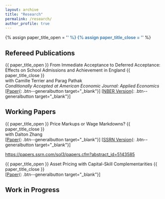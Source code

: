 ```yaml
---
layout: archive
title: "Research"  
permalink: /research/
author_profile: true
---
```


{% assign paper_title_open = '<span style="color:#4682B4; font-weight:bold !important;">' %}
{% assign paper_title_close = '</span>' %}

<!-- ## Job Market Paper

{{ paper_title_open }} Joint Market Power and Macro-Finance Trends {{ paper_title_close }} <br>
with Dalton Zhang <br>
[[Paper](https://ren-kevin.github.io/files/working_papers/markup_markdown_series/.pdf){: .btn--generalbutton  target="_blank"}] -->

## Refereed Publications

{{ paper_title_open }} From Immediate Acceptance to Deferred Acceptance: Effects on School Admissions and Achievement in England {{ paper_title_close }} <br>
with Camille Terrier and Parag Pathak  <br>
*Conditionally Accepted at American Economic Journal: Applied Economics* <br>
[[Paper](https://ren-kevin.github.io/files/working_papers/fpf_ban/DRAFT.pdf){: .btn--generalbutton  target="_blank"}]
[[NBER Version](https://www.nber.org/papers/w29600){: .btn--generalbutton  target="_blank"}]

## <!--Other--> Working Papers

{{ paper_title_open }} Price Markups or Wage Markdowns? {{ paper_title_close }} <br>
with Dalton Zhang <br>
[[Paper](https://ren-kevin.github.io/files/working_papers/markup_markdown_series/rz_markup_or_markdown_draft.pdf){: .btn--generalbutton  target="_blank"}]
[[SSRN Version](https://papers.ssrn.com/sol3/papers.cfm?abstract_id=5143585){: .btn--generalbutton  target="_blank"}]

https://papers.ssrn.com/sol3/papers.cfm?abstract_id=5143585

{{ paper_title_open }} Asset Pricing with Capital-Skill Complementarities {{ paper_title_close }} <br>
[[Paper](https://ren-kevin.github.io/files/working_papers/second_year_paper/prelim_draft_20230801.pdf){: .btn--generalbutton  target="_blank"}]

## Work in Progress

<!-- {{ paper_title_open }} Joint Market Power and Macro-Finance Trends {{ paper_title_close }} <br>
with Dalton Zhang

{{ paper_title_open }} Monetary Policy Transmission in the Presence of Joint Market Power {{ paper_title_close }} <br>
with Dalton Zhang -->

<!-- {% if author.googlescholar %}
  You can also find my articles on <u><a href="{{author.googlescholar}}">my Google Scholar profile</a>.</u>
{% endif %}

{% include base_path %}

{% for post in site.publications reversed %}
  {% include archive-single.html %}
{% endfor %} -->
